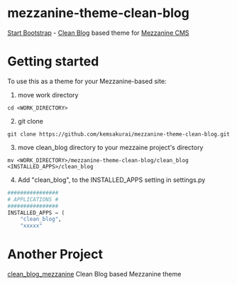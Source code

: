 # mezzanine-theme-clean-blog

[Start Bootstrap](http://startbootstrap.com/) - [Clean Blog](http://startbootstrap.com/template-overviews/clean-blog/) based theme for [Mezzanine CMS](http://mezzanine.jupo.org/)

# Getting started
To use this as a theme for your Mezzanine-based site:

1. move work directory
```
cd <WORK_DIRECTORY>
```
2. git clone
```
git clone https://github.com/kemsakurai/mezzanine-theme-clean-blog.git
```

3. move clean_blog directory to your mezzaine project's directory
```
mv <WORK_DIRECTORY>/mezzanine-theme-clean-blog/clean_blog <INSTALLED_APPS>/clean_blog
```

4. Add "clean_blog", to the INSTALLED_APPS setting in settings.py
```python
################
# APPLICATIONS #
################
INSTALLED_APPS = (
    "clean_blog",
    "xxxxx"
```

# Another Project
[clean_blog_mezzanine](https://github.com/vskh/clean_blog_mezzanine#clean-blog-mezzanine)
Clean Blog based Mezzanine theme
